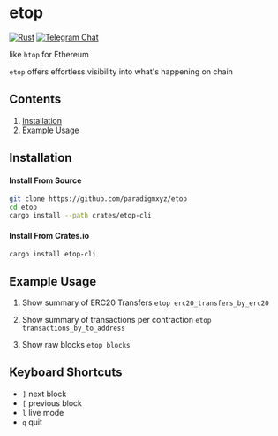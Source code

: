 
# etop

[![Rust](https://github.com/paradigmxyz/cryo/actions/workflows/build_and_test.yml/badge.svg)](https://github.com/paradigmxyz/cryo/actions/workflows/build_and_test.yml) [![Telegram Chat](https://img.shields.io/badge/Telegram-join_chat-blue.svg)](https://t.me/paradigm_data)

like `htop` for Ethereum

`etop` offers effortless visibility into what's happening on chain


## Contents
1. [Installation](#installation)
2. [Example Usage](#example-usage)


## Installation

#### Install From Source
```bash
git clone https://github.com/paradigmxyz/etop
cd etop
cargo install --path crates/etop-cli
```

#### Install From Crates.io
`cargo install etop-cli`


## Example Usage

1. Show summary of ERC20 Transfers
`etop erc20_transfers_by_erc20`

2. Show summary of transactions per contraction
`etop transactions_by_to_address`

3. Show raw blocks
`etop blocks`

## Keyboard Shortcuts
- `]` next block
- `[` previous block
- `l` live mode
- `q` quit

